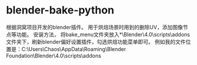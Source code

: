 # blender-bake-python
根据洞窝项目开发的blender插件。
用于烘焙场景时用到的删除UV，添加图像节点等功能。
安装方法，
将bake_menu文件夹放入*\Blender\4.0\scripts\addons文件夹下，刷新blender偏好设置插件，勾选烘焙功能菜单即可。
例如我的文件位置是：C:\Users\Chaos\AppData\Roaming\Blender Foundation\Blender\4.0\scripts\addons
